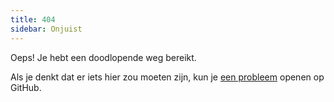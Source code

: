 ```yaml
---
title: 404
sidebar: Onjuist
---
```


Oeps! Je hebt een doodlopende weg bereikt.

Als je denkt dat er iets hier zou moeten zijn, kun je [een probleem](https://github.com/numpy/numpy.org/issues) openen op GitHub. 
